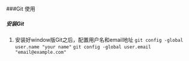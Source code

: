 ###Git 使用

##### 安装Git
1. 安装好window版Git之后，配置用户名和email地址
`git config -global user.name "your name"`
`git config -global user.email "email@example.com"`